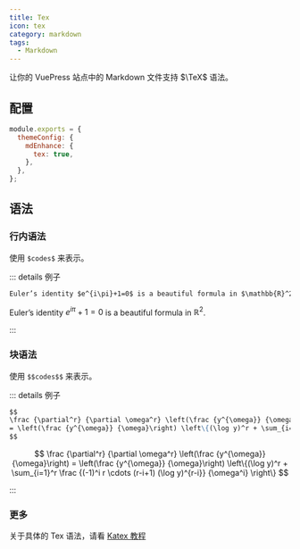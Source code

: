```yaml
---
title: Tex
icon: tex
category: markdown
tags:
  - Markdown
---
```


让你的 VuePress 站点中的 Markdown 文件支持 $\TeX$ 语法。

<!-- more -->

## 配置

```js {4}
module.exports = {
  themeConfig: {
    mdEnhance: {
      tex: true,
    },
  },
};
```

## 语法

### 行内语法

使用 `$codes$` 来表示。

::: details 例子

```md
Euler’s identity $e^{i\pi}+1=0$ is a beautiful formula in $\mathbb{R}^2$.
```

Euler’s identity $e^{i\pi}+1=0$ is a beautiful formula in $\mathbb{R}^2$.

:::

### 块语法

使用 `$$codes$$` 来表示。

::: details 例子

```md
$$
\frac {\partial^r} {\partial \omega^r} \left(\frac {y^{\omega}} {\omega}\right)
= \left(\frac {y^{\omega}} {\omega}\right) \left\{(\log y)^r + \sum_{i=1}^r \frac {(-1)^i r \cdots (r-i+1) (\log y)^{r-i}} {\omega^i} \right\}
$$
```

$$
\frac {\partial^r} {\partial \omega^r} \left(\frac {y^{\omega}} {\omega}\right)
= \left(\frac {y^{\omega}} {\omega}\right) \left\{(\log y)^r + \sum_{i=1}^r \frac {(-1)^i r \cdots (r-i+1) (\log y)^{r-i}} {\omega^i} \right\}
$$

:::

### 更多

关于具体的 Tex 语法，请看 [Katex 教程](https://vuepress-theme-hope.github.io/md-enhance/zh/guide/tex/#%E8%BF%90%E7%AE%97%E7%AC%A6)

